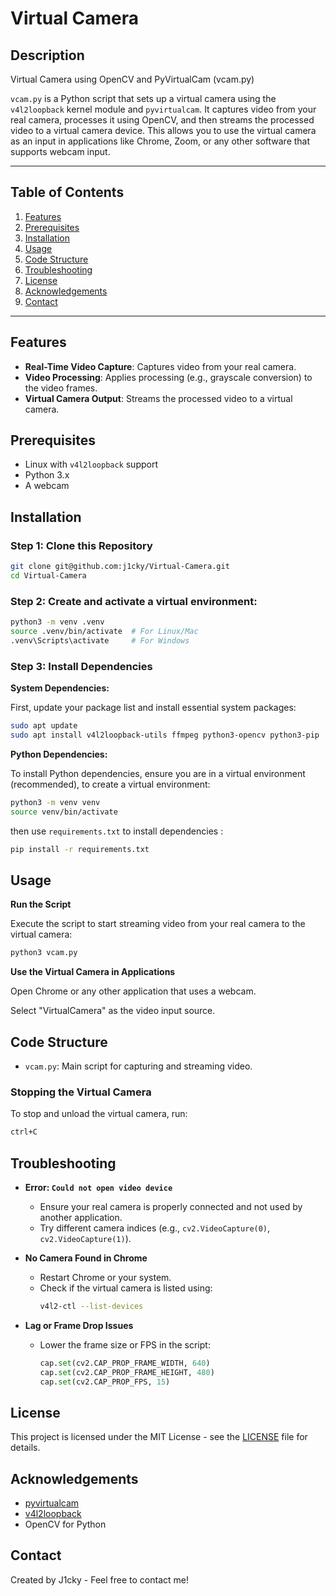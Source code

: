 
# Virtual Camera

## Description

Virtual Camera using OpenCV and PyVirtualCam (vcam.py)

`vcam.py` is a Python script that sets up a virtual camera using the `v4l2loopback` kernel module and `pyvirtualcam`. 
It captures video from your real camera, processes it using OpenCV, and then streams the processed video to a virtual camera device. 
This allows you to use the virtual camera as an input in applications like Chrome, Zoom, or any other software that supports webcam input.

---

## **Table of Contents**
1. [Features](#features)
2. [Prerequisites](#prerequisites)
3. [Installation](#installation)
4. [Usage](#usage)
5. [Code Structure](#code-structure)
6. [Troubleshooting](#troubleshooting)
7. [License](#license)
8. [Acknowledgements](#acknowledgements)
9. [Contact](#contact)



---


## **Features**
 - **Real-Time Video Capture**: Captures video from your real camera.
 - **Video Processing**: Applies processing (e.g., grayscale conversion) to the video frames.
 - **Virtual Camera Output**: Streams the processed video to a virtual camera.

## **Prerequisites**
- Linux with `v4l2loopback` support
- Python 3.x
- A webcam

## **Installation**

### Step 1: Clone this Repository
   ```bash
   git clone git@github.com:j1cky/Virtual-Camera.git
   cd Virtual-Camera
   ```

### Step 2: Create and activate a virtual environment:

 ```bash
 python3 -m venv .venv
 source .venv/bin/activate  # For Linux/Mac
 .venv\Scripts\activate     # For Windows
 ``` 

### Step 3: Install Dependencies

**System Dependencies:**

   First, update your package list and install essential system packages:
   ```bash
   sudo apt update
   sudo apt install v4l2loopback-utils ffmpeg python3-opencv python3-pip
   ```

**Python Dependencies:**

 To install Python dependencies, ensure you are in a virtual environment (recommended), to create a virtual environment:
 ```bash
 python3 -m venv venv
 source venv/bin/activate
 ```
 then use `requirements.txt` to install dependencies :
 ```bash
 pip install -r requirements.txt
 ```

## **Usage**

**Run the Script**
   
 Execute the script to start streaming video from your real camera to the virtual camera:

 ```bash
 python3 vcam.py
 ```

**Use the Virtual Camera in Applications**

 Open Chrome or any other application that uses a webcam. 

 Select "VirtualCamera" as the video input source.

## **Code Structure**

- `vcam.py`: Main script for capturing and streaming video.


### Stopping the Virtual Camera

To stop and unload the virtual camera, run:

```bash
ctrl+C
```

## **Troubleshooting**

- **Error: `Could not open video device`**
  - Ensure your real camera is properly connected and not used by another application.
  - Try different camera indices (e.g., `cv2.VideoCapture(0)`, `cv2.VideoCapture(1)`).

- **No Camera Found in Chrome**
  - Restart Chrome or your system.
  - Check if the virtual camera is listed using:
    ```bash
    v4l2-ctl --list-devices
    ```

- **Lag or Frame Drop Issues**
  - Lower the frame size or FPS in the script:
    ```python
    cap.set(cv2.CAP_PROP_FRAME_WIDTH, 640)
    cap.set(cv2.CAP_PROP_FRAME_HEIGHT, 480)
    cap.set(cv2.CAP_PROP_FPS, 15)
    ```

## **License**

This project is licensed under the MIT License - see the [LICENSE](LICENSE) file for details.

## **Acknowledgements**

- [pyvirtualcam](https://github.com/letmaik/pyvirtualcam)
- [v4l2loopback](https://github.com/umlaeute/v4l2loopback)
- OpenCV for Python

## **Contact**

Created by J1cky - Feel free to contact me!
